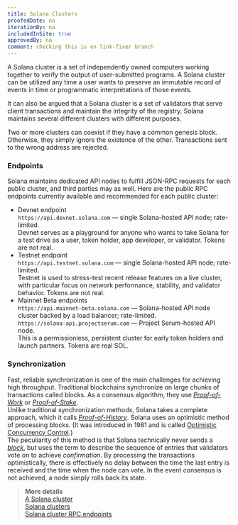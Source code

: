 ```yaml
---
title: Solana Clusters
proofedDate: na
iterationBy: na
includedInSite: true
approvedBy: na
comment: checking this is on link-fixer branch
---
```


A Solana cluster is a set of independently owned computers working together to verify the output of user-submitted programs. A Solana cluster can be utilized any time a user wants to preserve an immutable record of events in time or programmatic interpretations of those events. 

It can also be argued that a Solana cluster is a set of validators that serve client transactions and maintain the integrity of the registry. Solana maintains several different clusters with different purposes.

Two or more clusters can coexist if they have a common genesis block. Otherwise, they simply ignore the existence of the other. Transactions sent to the wrong address are rejected.  

### Endpoints
Solana maintains dedicated API nodes to fulfill JSON-RPC requests for each public cluster, and third parties may as well. Here are the public RPC endpoints currently available and recommended for each public cluster:
  * Devnet endpoint  
`https://api.devnet.solana.com` — single Solana-hosted API node; rate-limited.  
Devnet serves as a playground for anyone who wants to take Solana for a test drive as a user, token holder, app developer, or validator. Tokens are not real.
  * Testnet endpoint  
`https://api.testnet.solana.com` — single Solana-hosted API node; rate-limited.  
Testnet is used to stress-test recent release features on a live cluster, with particular focus on network performance, stability, and validator behavior. Tokens are not real.
  * Mainnet Beta endpoints  
`https://api.mainnet-beta.solana.com` — Solana-hosted API node cluster backed by a load balancer; rate-limited.  
`https://solana-api.projectserum.com` — Project Serum-hosted API node.  
This is a permissionless, persistent cluster for early token holders and launch partners. Tokens are real SOL.

### Synchronization
Fast, reliable synchronization is one of the main challenges for achieving high throughput. Traditional blockchains synchronize on large chunks of transactions called blocks. As a consensus algorithm, they use *[Proof-of-Work](https://en.wikipedia.org/wiki/Proof_of_work)* or *[Proof-of-Stake](https://en.wikipedia.org/wiki/Proof_of_stake)*.  
Unlike traditional synchronization methods, Solana takes a complete approach, which it calls *[Proof-of-History](https://docs.neonfoundation.io/docs/about/terminology/#proof-of-history-poh)*. Solana uses an optimistic method of processing blocks. (It was introduced in 1981 and is called [Optimistic Concurrency Control](https://en.wikipedia.org/wiki/Optimistic_concurrency_control).)  
The peculiarity of this method is that Solana technically never sends a *[block](about/terminology.md#block)*, but uses the term to describe the sequence of entries that validators vote on to achieve *confirmation*. By processing the transactions optimistically, there is effectively no delay between the time the last entry is received and the time when the node can vote. In the event consensus is not achieved, a node simply rolls back its state.


> **More details**  
> [A Solana cluster](https://docs.solana.com/cluster/overview)  
> [Solana clusters](https://docs.solana.com/clusters)  
> [Solana cluster RPC endpoints](https://docs.solana.com/cluster/rpc-endpoints)
